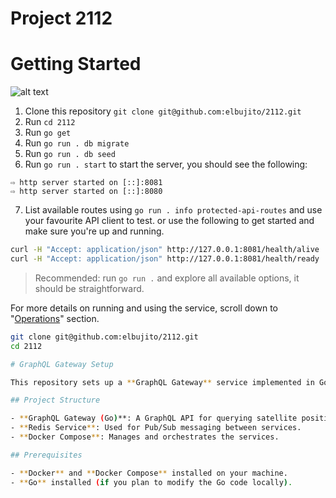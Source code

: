 # Project 2112
# Getting Started

![alt text](architecure.png)

1. Clone this repository `git clone git@github.com:elbujito/2112.git`
2. Run `cd 2112`
3. Run `go get`
4. Run `go run . db migrate`
5. Run `go run . db seed`
6. Run `go run . start` to start the server, you should see the following:
```
⇨ http server started on [::]:8081
⇨ http server started on [::]:8080
```
7. List available routes using `go run . info protected-api-routes` and use your favourite API client to test. or use the following to get started and make sure you're up and running.
```bash
curl -H "Accept: application/json" http://127.0.0.1:8081/health/alive
curl -H "Accept: application/json" http://127.0.0.1:8081/health/ready
```

> Recommended: run `go run .` and explore all available options, it should be straightforward.

For more details on running and using the service, scroll down to "[Operations](#operations)" section. 


   ```bash
   git clone git@github.com:elbujito/2112.git
   cd 2112

# GraphQL Gateway Setup

This repository sets up a **GraphQL Gateway** service implemented in Go, which interacts with a **Redis** service for Pub/Sub messaging. The setup is containerized using **Docker** and managed with **Docker Compose**.

## Project Structure

- **GraphQL Gateway (Go)**: A GraphQL API for querying satellite position data.
- **Redis Service**: Used for Pub/Sub messaging between services.
- **Docker Compose**: Manages and orchestrates the services.

## Prerequisites

- **Docker** and **Docker Compose** installed on your machine.
- **Go** installed (if you plan to modify the Go code locally).

